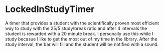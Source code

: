 # LockedInStudyTimer
A timer that provides a student with the scientifically proven most efficient way to study with the 25/5 study/break ratio and after 4 intervals the student is rewarded with a 20 minute break. I personally use this while I study becasue I like to get the most out of my time in the library. After the study interval, the bar will fill and the student will be notified with a sound. 
